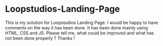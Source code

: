 # Loopstudios-Landing-Page
This is my solution for Loopstudios Landing Page. I would be happy to have comments on the way it has been done. It has been done mainly using HTML, CSS and JS. Please tell me, what could be improved and what has not been done properly ? Thanks !
